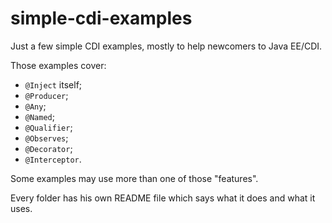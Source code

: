 simple-cdi-examples
==================

Just a few simple CDI examples, mostly to help newcomers to Java EE/CDI.

Those examples cover:

- `@Inject` itself;
- `@Producer`;
- `@Any`;
- `@Named`;
- `@Qualifier`;
- `@Observes`;
- `@Decorator`;
- `@Interceptor`.

Some examples may use more than one of those "features".

Every folder has his own README file which says what it
does and what it uses.
